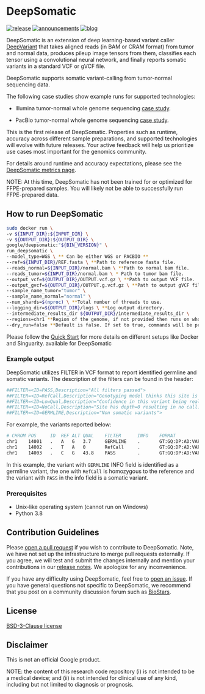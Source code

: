 # DeepSomatic

[![release](https://img.shields.io/badge/release-v1.6.0-green?logo=github)](https://github.com/google/deepvariant/releases)
[![announcements](https://img.shields.io/badge/announcements-blue)](https://groups.google.com/d/forum/deepvariant-announcements)
[![blog](https://img.shields.io/badge/blog-orange)](https://goo.gl/deepvariant)

DeepSomatic is an extension of deep learning-based variant caller
[DeepVariant](https://github.com/google/deepvariant) that takes aligned reads
(in BAM or CRAM format) from tumor and normal data, produces pileup image
tensors from them, classifies each tensor using a convolutional neural network,
and finally reports somatic variants in a standard VCF or gVCF file.

DeepSomatic supports somatic variant-calling from tumor-normal sequencing data.

The following case studies show example runs for supported technologies:

* Illumina tumor-normal whole genome sequencing [case study](docs/deepsomatic-illumina-case-study.md).

* PacBio tumor-normal whole genome sequencing [case study](docs/deepsomatic-pacbio-case-study.md).

This is the first release of DeepSomatic. Properties such as runtime, accuracy across different sample preparations, and supported technologies will evolve with future releases. Your active feedback will help us prioritize use cases most important for the genomics community.

For details around runtime and accuracy expectations, please see the [DeepSomatic metrics page](docs/metrics.md).

NOTE: At this time, DeepSomatic has not been trained for or optimized for
FFPE-prepared samples. You will likely not be able to successfully run
FFPE-prepared data.

## How to run DeepSomatic

```bash
sudo docker run \
-v ${INPUT_DIR}:${INPUT_DIR} \
-v ${OUTPUT_DIR}:${OUTPUT_DIR} \
google/deepsomatic:"${BIN_VERSION}" \
run_deepsomatic \
--model_type=WGS \ ** Can be either WGS or PACBIO **
--ref=${INPUT_DIR}/REF.fasta \ **Path to reference fasta file.
--reads_normal=${INPUT_DIR}/normal.bam \ **Path to normal bam file.
--reads_tumor=${INPUT_DIR}/normal.bam \ * Path to tumor bam file.
--output_vcf=${OUTPUT_DIR}/OUTPUT.vcf.gz \ **Path to output VCF file.
--output_gvcf=${OUTPUT_DIR}/OUTPUT.g.vcf.gz \ **Path to output gVCF file.
--sample_name_tumor="tumor" \
--sample_name_normal="normal" \
--num_shards=$(nproc) \ **Total number of threads to use.
--logging_dir=${OUTPUT_DIR}/logs \ **Log output directory.
--intermediate_results_dir ${OUTPUT_DIR}/intermediate_results_dir \
--regions=chr1 **Region of the genome, if not provided then runs on whole genome \
--dry_run=false **Default is false. If set to true, commands will be printed out but not executed.
```

Please follow the [Quick Start](docs/deepsomatic-quick-start.md) for more
details on different setups like Docker and Singuarity. available for
DeepSomatic

### Example output

DeepSomatic utilizes FILTER in VCF format to report identified germline and
somatic variants. The description of the filters can be found in the header:

```bash
##FILTER=<ID=PASS,Description="All filters passed">
##FILTER=<ID=RefCall,Description="Genotyping model thinks this site is reference.">
##FILTER=<ID=LowQual,Description="Confidence in this variant being real is below calling threshold.">
##FILTER=<ID=NoCall,Description="Site has depth=0 resulting in no call.">
##FILTER=<ID=GERMLINE,Description="Non somatic variants">
```

For example, the variants reported below:

```bash
# CHROM POS     ID  REF ALT QUAL    FILTER      INFO    FORMAT              SAMPLE_NAME
chr1    14001   .   A   G   3.7     GERMLINE    .       GT:GQ:DP:AD:VAF:PL  0/0:4:8:4,4:0.5:1,0,34
chr1    14002   .   T   A   0       RefCall     .       GT:GQ:DP:AD:VAF:PL  0/0:51:60:57,2:0.0333333:0,51,58
chr1    14003   .   C   G   43.8    PASS        .       GT:GQ:DP:AD:VAF:PL  1/1:43:74:0,74:1:43,52,0
```

In this example, the variant with `GERMLINE` INFO field is identified as a
germline variant, the one with `RefCall` is homozygous to the reference and
the variant with `PASS` in the info field is a somatic variant.

### Prerequisites

*   Unix-like operating system (cannot run on Windows)
*   Python 3.8

## Contribution Guidelines

Please [open a pull request](https://github.com/google/deepsomatic/compare) if
you wish to contribute to DeepSomatic. Note, we have not set up the
infrastructure to merge pull requests externally. If you agree, we will test and
submit the changes internally and mention your contributions in our
[release notes](https://github.com/google/deepsomatic/releases). We apologize
for any inconvenience.

If you have any difficulty using DeepSomatic, feel free to
[open an issue](https://github.com/google/deepsomatic/issues/new). If you have
general questions not specific to DeepSomatic, we recommend that you post on a
community discussion forum such as [BioStars](https://www.biostars.org/).

## License

[BSD-3-Clause license](LICENSE)

## Disclaimer

This is not an official Google product.

NOTE: the content of this research code repository (i) is not intended to be a
medical device; and (ii) is not intended for clinical use of any kind, including
but not limited to diagnosis or prognosis.
